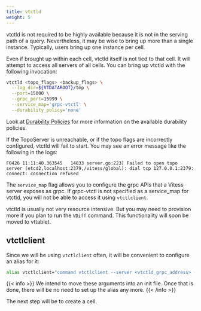 ```yaml
---
title: vtctld
weight: 5
---
```


vtctld is not required to be highly available because it is not in the serving path of a query. Nevertheless, it may be wise to bring up more than a single instance. Typically, users bring up one instance per cell.

Even if brought up within each cell, vtctld itself is not tied to that cell. It will attempt to access all servers of all cells. You can bring up vtctld with the following invocation:

```sh
vtctld <topo_flags> <backup_flags> \
  --log_dir=${VTDATAROOT}/tmp \
  --port=15000 \
  --grpc_port=15999 \
  --service_map='grpc-vtctl' \
  --durability_policy='none'
```

Look at [Durability Policies](../durability_policy) for more information on the available durability policies.

If the TopoServer is unreachable, or if the topo flags are incorrectly configured, vtctld will fail to start. You may see an error message like the following in the logs:

```text
F0426 11:11:40.363545   14833 server.go:223] Failed to open topo server (etcd2,localhost:2379,/vitess/global): dial tcp 127.0.0.1:2379: connect: connection refused
```

The `service_map` flag allows you to configure the grpc APIs that a Vitess server exposes as grpc. If grpc-vtctl is not specified as a service\_map for vtctld, you will not be able to access it using `vtctlclient`.

vtctld is usually not very resource intensive. But you may need to provision more if you plan to run the `VDiff` command. This functionality will soon be moved to vttablet.

## vtctlclient

Since we will be using `vtctlclient` often, it will be convenient to configure an alias for it:

```sh
alias vtctlclient="command vtctlclient --server <vtctld_grpc_address> --log_dir ${VTDATAROOT}/tmp --alsologtostderr"
```

{{< info >}}
We intend to move these arguments into an init file. Once that is done, there will be no need to set up the alias any more.
{{< /info >}}

The next step will be to create a cell.
